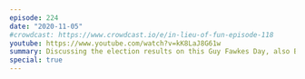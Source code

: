```yaml
---
episode: 224
date: "2020-11-05"
#crowdcast: https://www.crowdcast.io/e/in-lieu-of-fun-episode-118
youtube: https://www.youtube.com/watch?v=kK8LaJ8G61w
summary: Discussing the election results on this Guy Fawkes Day, also Ben's birthday
special: true
---
```

